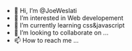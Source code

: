 - 👋 Hi, I’m @JoeWeslati
- 👀 I’m interested in Web developement
- 🌱 I’m currently learning css&javascript
- 💞️ I’m looking to collaborate on ...
- 📫 How to reach me ...

<!---
JoeWeslati/JoeWeslati is a ✨ special ✨ repository because its `README.md` (this file) appears on your GitHub profile.
You can click the Preview link to take a look at your changes.
--->
